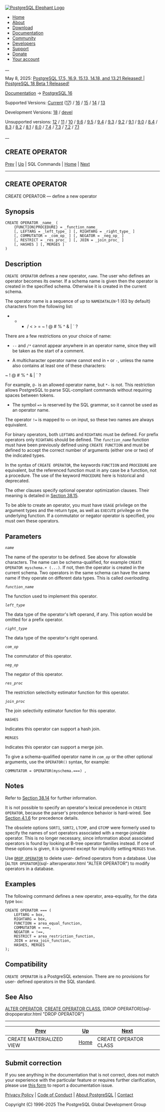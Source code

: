 [ ![PostgreSQL Elephant Logo](/media/img/about/press/elephant.png) ](/)

  * [Home](/ "Home")
  * [About](/about/ "About")
  * [Download](/download/ "Download")
  * [Documentation](/docs/ "Documentation")
  * [Community](/community/ "Community")
  * [Developers](/developer/ "Developers")
  * [Support](/support/ "Support")
  * [Donate](/about/donate/ "Donate")
  * [Your account](/account/ "Your account")

__

May 8, 2025: [ PostgreSQL 17.5, 16.9, 15.13, 14.18, and 13.21 Released! ](/about/news/postgresql-175-169-1513-1418-and-1321-released-3072/) | [ PostgreSQL 18 Beta 1 Released! ](/about/news/postgresql-18-beta-1-released-3070/)

[Documentation](/docs/ "Documentation") -> [PostgreSQL
16](/docs/16/index.html)

Supported Versions: [Current](/docs/current/sql-createoperator.html
"PostgreSQL 17 - CREATE OPERATOR") ([17](/docs/17/sql-createoperator.html
"PostgreSQL 17 - CREATE OPERATOR")) / [16](/docs/16/sql-createoperator.html
"PostgreSQL 16 - CREATE OPERATOR") / [15](/docs/15/sql-createoperator.html
"PostgreSQL 15 - CREATE OPERATOR") / [14](/docs/14/sql-createoperator.html
"PostgreSQL 14 - CREATE OPERATOR") / [13](/docs/13/sql-createoperator.html
"PostgreSQL 13 - CREATE OPERATOR")

Development Versions: [18](/docs/18/sql-createoperator.html "PostgreSQL 18 -
CREATE OPERATOR") / [devel](/docs/devel/sql-createoperator.html "PostgreSQL
devel - CREATE OPERATOR")

Unsupported versions: [12](/docs/12/sql-createoperator.html "PostgreSQL 12 -
CREATE OPERATOR") / [11](/docs/11/sql-createoperator.html "PostgreSQL 11 -
CREATE OPERATOR") / [10](/docs/10/sql-createoperator.html "PostgreSQL 10 -
CREATE OPERATOR") / [9.6](/docs/9.6/sql-createoperator.html "PostgreSQL 9.6 -
CREATE OPERATOR") / [9.5](/docs/9.5/sql-createoperator.html "PostgreSQL 9.5 -
CREATE OPERATOR") / [9.4](/docs/9.4/sql-createoperator.html "PostgreSQL 9.4 -
CREATE OPERATOR") / [9.3](/docs/9.3/sql-createoperator.html "PostgreSQL 9.3 -
CREATE OPERATOR") / [9.2](/docs/9.2/sql-createoperator.html "PostgreSQL 9.2 -
CREATE OPERATOR") / [9.1](/docs/9.1/sql-createoperator.html "PostgreSQL 9.1 -
CREATE OPERATOR") / [9.0](/docs/9.0/sql-createoperator.html "PostgreSQL 9.0 -
CREATE OPERATOR") / [8.4](/docs/8.4/sql-createoperator.html "PostgreSQL 8.4 -
CREATE OPERATOR") / [8.3](/docs/8.3/sql-createoperator.html "PostgreSQL 8.3 -
CREATE OPERATOR") / [8.2](/docs/8.2/sql-createoperator.html "PostgreSQL 8.2 -
CREATE OPERATOR") / [8.1](/docs/8.1/sql-createoperator.html "PostgreSQL 8.1 -
CREATE OPERATOR") / [8.0](/docs/8.0/sql-createoperator.html "PostgreSQL 8.0 -
CREATE OPERATOR") / [7.4](/docs/7.4/sql-createoperator.html "PostgreSQL 7.4 -
CREATE OPERATOR") / [7.3](/docs/7.3/sql-createoperator.html "PostgreSQL 7.3 -
CREATE OPERATOR") / [7.2](/docs/7.2/sql-createoperator.html "PostgreSQL 7.2 -
CREATE OPERATOR") / [7.1](/docs/7.1/sql-createoperator.html "PostgreSQL 7.1 -
CREATE OPERATOR")

__

CREATE OPERATOR  
---  
[Prev](sql-creatematerializedview.html "CREATE MATERIALIZED VIEW")  | [Up](sql-commands.html "SQL Commands") | SQL Commands | [Home](index.html "PostgreSQL 16.9 Documentation") |  [Next](sql-createopclass.html "CREATE OPERATOR CLASS")  
  
* * *

## CREATE OPERATOR

CREATE OPERATOR — define a new operator

## Synopsis

    
    
    CREATE OPERATOR _name_ (
        {FUNCTION|PROCEDURE} = _function_name_
        [, LEFTARG = _left_type_ ] [, RIGHTARG = _right_type_ ]
        [, COMMUTATOR = _com_op_ ] [, NEGATOR = _neg_op_ ]
        [, RESTRICT = _res_proc_ ] [, JOIN = _join_proc_ ]
        [, HASHES ] [, MERGES ]
    )
    

## Description

`CREATE OPERATOR` defines a new operator, _`name`_. The user who defines an
operator becomes its owner. If a schema name is given then the operator is
created in the specified schema. Otherwise it is created in the current
schema.

The operator name is a sequence of up to `NAMEDATALEN`-1 (63 by default)
characters from the following list:

  
+ - * / < > = ~ ! @ # % ^ & | ` ?  

There are a few restrictions on your choice of name:

  * `--` and `/*` cannot appear anywhere in an operator name, since they will be taken as the start of a comment.

  * A multicharacter operator name cannot end in `+` or `-`, unless the name also contains at least one of these characters:

  
~ ! @ # % ^ & | ` ?  

For example, `@-` is an allowed operator name, but `*-` is not. This
restriction allows PostgreSQL to parse SQL-compliant commands without
requiring spaces between tokens.

  * The symbol `=>` is reserved by the SQL grammar, so it cannot be used as an operator name.

The operator `!=` is mapped to `<>` on input, so these two names are always
equivalent.

For binary operators, both `LEFTARG` and `RIGHTARG` must be defined. For
prefix operators only `RIGHTARG` should be defined. The _`function_name`_
function must have been previously defined using `CREATE FUNCTION` and must be
defined to accept the correct number of arguments (either one or two) of the
indicated types.

In the syntax of `CREATE OPERATOR`, the keywords `FUNCTION` and `PROCEDURE`
are equivalent, but the referenced function must in any case be a function,
not a procedure. The use of the keyword `PROCEDURE` here is historical and
deprecated.

The other clauses specify optional operator optimization clauses. Their
meaning is detailed in [Section 38.15](xoper-optimization.html
"38.15. Operator Optimization Information").

To be able to create an operator, you must have `USAGE` privilege on the
argument types and the return type, as well as `EXECUTE` privilege on the
underlying function. If a commutator or negator operator is specified, you
must own these operators.

## Parameters

_`name`_

    

The name of the operator to be defined. See above for allowable characters.
The name can be schema-qualified, for example `CREATE OPERATOR myschema.+
(...)`. If not, then the operator is created in the current schema. Two
operators in the same schema can have the same name if they operate on
different data types. This is called _overloading_.

_`function_name`_

    

The function used to implement this operator.

_`left_type`_

    

The data type of the operator's left operand, if any. This option would be
omitted for a prefix operator.

_`right_type`_

    

The data type of the operator's right operand.

_`com_op`_

    

The commutator of this operator.

_`neg_op`_

    

The negator of this operator.

_`res_proc`_

    

The restriction selectivity estimator function for this operator.

_`join_proc`_

    

The join selectivity estimator function for this operator.

`HASHES`

    

Indicates this operator can support a hash join.

`MERGES`

    

Indicates this operator can support a merge join.

To give a schema-qualified operator name in _`com_op`_ or the other optional
arguments, use the `OPERATOR()` syntax, for example:

    
    
    COMMUTATOR = OPERATOR(myschema.===) ,
    

## Notes

Refer to [Section 38.14](xoper.html "38.14. User-Defined Operators") for
further information.

It is not possible to specify an operator's lexical precedence in `CREATE
OPERATOR`, because the parser's precedence behavior is hard-wired. See
[Section 4.1.6](sql-syntax-lexical.html#SQL-PRECEDENCE "4.1.6. Operator
Precedence") for precedence details.

The obsolete options `SORT1`, `SORT2`, `LTCMP`, and `GTCMP` were formerly used
to specify the names of sort operators associated with a merge-joinable
operator. This is no longer necessary, since information about associated
operators is found by looking at B-tree operator families instead. If one of
these options is given, it is ignored except for implicitly setting `MERGES`
true.

Use [`DROP OPERATOR`](sql-dropoperator.html "DROP OPERATOR") to delete user-
defined operators from a database. Use [`ALTER OPERATOR`](sql-
alteroperator.html "ALTER OPERATOR") to modify operators in a database.

## Examples

The following command defines a new operator, area-equality, for the data type
`box`:

    
    
    CREATE OPERATOR === (
        LEFTARG = box,
        RIGHTARG = box,
        FUNCTION = area_equal_function,
        COMMUTATOR = ===,
        NEGATOR = !==,
        RESTRICT = area_restriction_function,
        JOIN = area_join_function,
        HASHES, MERGES
    );
    

## Compatibility

`CREATE OPERATOR` is a PostgreSQL extension. There are no provisions for user-
defined operators in the SQL standard.

## See Also

[ALTER OPERATOR](sql-alteroperator.html "ALTER OPERATOR"), [CREATE OPERATOR
CLASS](sql-createopclass.html "CREATE OPERATOR CLASS"), [DROP OPERATOR](sql-
dropoperator.html "DROP OPERATOR")

* * *

[Prev](sql-creatematerializedview.html "CREATE MATERIALIZED VIEW")  | [Up](sql-commands.html "SQL Commands") |  [Next](sql-createopclass.html "CREATE OPERATOR CLASS")  
---|---|---  
CREATE MATERIALIZED VIEW  | [Home](index.html "PostgreSQL 16.9 Documentation") |  CREATE OPERATOR CLASS  
  
## Submit correction

If you see anything in the documentation that is not correct, does not match
your experience with the particular feature or requires further clarification,
please use [this form](/account/comments/new/16/sql-createoperator.html/) to
report a documentation issue.

[Privacy Policy](/about/privacypolicy) | [Code of Conduct](/about/policies/coc/) | [About PostgreSQL](/about/) | [Contact](/about/contact/)  

Copyright (C) 1996-2025 The PostgreSQL Global Development Group

